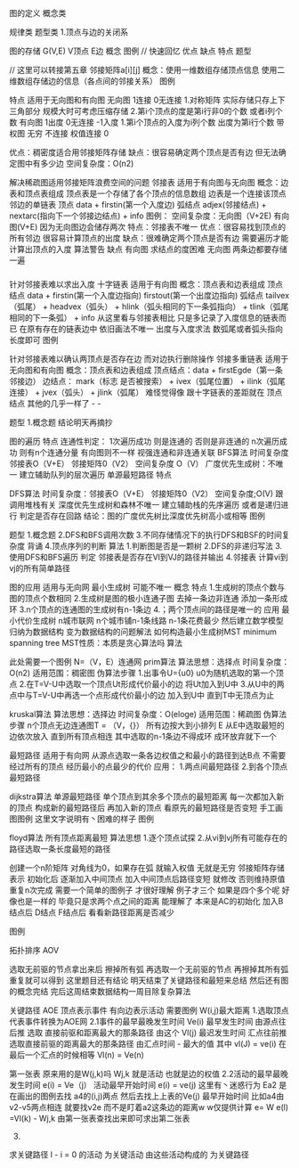 图的定义
概念类

规律类
题型类
1.顶点与边的关闭系


图的存储
G(V,E) V顶点 E边
概念
图例 // 快速回忆
优点
缺点
特点
题型

// 这里可以转接第五章
邻接矩阵a[i][j]
概念：使用一维数组存储顶点信息  使用二维数组存储边的信息（各点间的邻接关系）
图例

特点
适用于无向图和有向图
无向图 1连接 0无连接
    1.对称矩阵 实际存储只存上下三角部分 规模大时可考虑压缩存储
    2.第i个顶点的度是第i行非0的个数 或者i列个数
有向图 1出度 0无连接 -1入度
    1.第i个顶点的入度为i列个数 出度为第i行个数
带权图 无穷 不连接 权值连接 0

优点：稠密度适合用邻接矩阵存储
缺点：很容易确定两个顶点是否有边 但无法确定图中有多少边
空间复杂度：O(n2)

解决稀疏图适用邻接矩阵浪费空间的问题
邻接表
适用于有向图与无向图
概念：边表和顶点表组成 顶点表是一个存储了各个顶点的信息数组  边表是一个连接该顶点邻边的单链表
顶点 data + firstin(第一个入度边)
弧结点 adjex(邻接结点) + nextarc(指向下一个邻接边结点) + info
图例：
空间复杂度：无向图（V+2E) 有向图(V+E) 因为无向图边会储存两次
特点：邻接表不唯一 
优点：很容易找到顶点的所有邻边 很容易计算顶点的出度
缺点：很难确定两个顶点是否有边 需要遍历才能计算出顶点的入度
算法警告
缺点 
    有向图 求结点的度困难
    无向图 两条边都要存储一遍
###

针对邻接表难以求出入度
十字链表
适用于有向图
概念：顶点表和边表组成
顶点结点 data + firstin(第一个入度边指向)  firstout(第一个出度边指向)
弧结点 tailvex（弧尾） + headvex（弧头） + hlink（弧头相同的下一条弧指向） + tlink（弧尾相同的下一条弧） + info
从这里看与邻接表相比 只是多记录了入度信息的链表而已 在原有存在的链表边中 
依旧画法不唯一
出度与入度求法 数弧尾或者弧头指向长度即可
图例


针对邻接表难以确认两顶点是否存在边 而对边执行删除操作
邻接多重链表
适用于无向图和有向图
概念：顶点表和边表组成 
顶点结点：data + firstEgde（第一条邻接边）
边结点： mark（标志 是否被搜索） + ivex（弧尾位置） + ilink（弧尾连接） + jvex（弧头） + jlink（弧尾）
难怪觉得像 跟十字链表的差距就在 顶点结点 其他的几乎一样了 - -


题型
1.概念题 结论明天再摘抄


图的遍历
特点
连通性判定： 
1次遍历成功 则是连通的 否则是非连通的
n次遍历成功 则有n个连通分量
有向图则不一样 视强连通和非连通关联
BFS算法
时间复杂度 邻接表O（V+E） 邻接矩阵0（V2）
空间复杂度 O（V）
广度优先生成树：不唯一
建立辅助队列的层次遍历
单源最短路径
特点


DFS算法
时间复杂度：邻接表O（V+E） 邻接矩阵0（V2）
空间复杂度;O(V) 跟调用堆栈有关
深度优先生成树和森林不唯一
建立辅助栈的先序遍历
或者是递归进行 
判定是否存在回路
结论：图的广度优先树比深度优先树高小或相等
图例


题型
1.概念题
2.DFS和BFS调用次数
3.不同存储情况下的执行DFS和BSF的时间复杂度 背诵
4.顶点序列的判断
算法
1.判断图是否是一颗树
2.DFS的非递归写法
3.使用DFS和BFS遍历 判定 邻接表是否存在VI到VJ的路径并输出
4.邻接表 计算vi到vj的所有简单路径

图的应用
适用与无向网
最小生成树 可能不唯一
概念
特点
1.生成树的顶点个数与图的顶点个数相同
2.生成树是图的极小连通子图 去掉一条边非连通 添加一条形成环
3.n个顶点的连通图的生成树有n-1条边
4.；两个顶点间的路径是唯一的
应用 最小代价生成树
n城市联网 n个城市铺n-1条线路 n-1条花费最少  然后建立数学模型 归纳为数据结构 变为数据结构的问题解法
如何构造最小生成树MST minimum spanning tree
MST性质：本质是贪心算法吗
算法

此处需要一个图例
N=（V，E）连通网 
prim算法
算法思想：选择点
时间复杂度：O(n2)
适用范围：稠密图
伪算法步骤
1.出事令U={u0} u0为随机选取的第一个顶点
2.在T=V-U中选取一个顶点Ut形成代价最小的边 将Ut加入到U中
3.从U中的两点中与T=V-U中再选一个点形成代价最小的边 加入到U中
直到T中无顶点为止

kruskal算法
算法思想：选择边
时间复杂度：O(eloge)
适用范围：稀疏图
伪算法步骤
n个顶点无边连通图T = （V，{}）
所有边按大到小排列 E
从E中选取最短的边依次放入 直到所有顶点相连
其中选取的n-1条边不得成环 成环放弃就下一个

最短路径
适用于有向网
从源点选取一条各边权值之和最小的路径到达B点 不需要经过所有的顶点 经历最小的点最少的代价
应用：
1.两点间最短路径
2.到各个顶点最短路径

dijkstra算法 单源最短路径 单个顶点到其余多个顶点的最短距离
每一次都加入新的顶点 构成新的最短路径后 再加入新的顶点 看原先的最短路径是否变短
手工画图图例 这里文字说明有丶困难的样子
图例

floyd算法  所有顶点距离最短
算法思想
1.逐个顶点试探
2.从vi到vj所有可能存在的路径选取一条长度最短的路径

创建一个n阶矩阵 对角线为0，如果存在弧 就输入权值 无就是无穷
邻接矩阵存储表示 初始化后
逐渐加入中间顶点 加入中间顶点后路径变短 就修改 否则维持原值 
重复n次完成
需要一个简单的图例子  才很好理解 例子才三个 如果是四个多个呢 好像也是一样的
毕竟只是求两个点之间的距离 能理解了
本来是AC的初始化 加入B结点后 D结点 F结点后  看看新路径距离是否减少

图例

拓扑排序 AOV

选取无前驱的节点拿出来后 擦掉所有弧
再选取一个无前驱的节点 再擦掉其所有弧
重复就可以得到
这里题目还有结论 明天结束了关键路径和最短来总结
然后还有图的概念完结
完后这周结束数据结构一周目除复杂算法


关键路径 AOE
顶点表示事件
有向边表示活动
需要图例
W(i,j)最大距离
1.选取顶点代表事件转换为AOE网
2.1事件的最早最晚发生时间
Ve(i) 最早发生时间 由源点往后推 选取 直接前驱和距离最大的那条路径 由这个
Vl(j) 最迟发生时间 汇点往前推 选取直接前驱的距离最大的那条路径 由汇点时间 - 最大的值
其中 vl(J) = ve(i) 在最后一个汇点的时候相等 Vl(n) = Ve(n)

第一张表
原来用的是W(j,k)吗 Wj,k 就是活动 也就是边的权值
2.2活动的最早最晚发生时间
e(i) = Ve（j） 活动最早开始时间 e(i) = ve(j)  这里有丶迷惑行为 Ea2 是在画出的图例去找 a4的(i,j)两点 然后去找上上表的Ve(j) 最早开始时间
比如a4由 v2-v5两点相连 就要找v2e 而不是盯着a2这条边的距离w w仅提供计算 e= W
e(l) =Vl(k) - Wj,k 由第一张表查找出来即可求出第二张表 

3.
求关键路径
l - i = 0 的活动 为关键活动  由这些活动构成的 为关键路径
